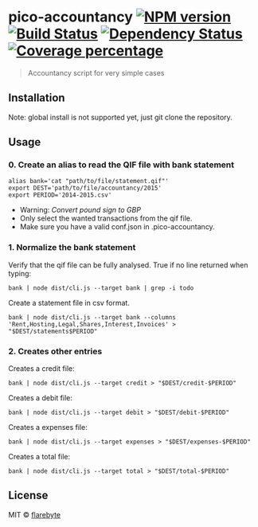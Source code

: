 # pico-accountancy [![NPM version][npm-image]][npm-url] [![Build Status][travis-image]][travis-url] [![Dependency Status][daviddm-image]][daviddm-url] [![Coverage percentage][coveralls-image]][coveralls-url]
> Accountancy script for very simple cases

## Installation

Note: global install is not supported yet, just git clone the repository.

## Usage

### 0. Create an alias to read the QIF file with bank statement
```
alias bank='cat "path/to/file/statement.qif"'
export DEST='path/to/file/accountancy/2015'
export PERIOD='2014-2015.csv'
```

* Warning: *Convert pound sign to GBP*
* Only select the wanted transactions from the qif file.
* Make sure you have a valid conf.json in .pico-accountancy.

### 1. Normalize the bank statement

Verify that the qif file can be fully analysed. True if no line returned when typing:
```
bank | node dist/cli.js --target bank | grep -i todo
```

Create a statement file in csv format.
```
bank | node dist/cli.js --target bank --columns 'Rent,Hosting,Legal,Shares,Interest,Invoices' > "$DEST/statements$PERIOD"
```

### 2. Creates other entries

Creates a credit file:
```
bank | node dist/cli.js --target credit > "$DEST/credit-$PERIOD"
```
Creates a debit file:
```
bank | node dist/cli.js --target debit > "$DEST/debit-$PERIOD"
```
Creates a expenses file:
```
bank | node dist/cli.js --target expenses > "$DEST/expenses-$PERIOD"
```

Creates a total file:
```
bank | node dist/cli.js --target total > "$DEST/total-$PERIOD"
```


## License

MIT © [flarebyte](https://github.com/flarebyte)


[npm-image]: https://badge.fury.io/js/pico-accountancy.svg
[npm-url]: https://npmjs.org/package/pico-accountancy
[travis-image]: https://travis-ci.org/flarebyte/pico-accountancy.svg?branch=master
[travis-url]: https://travis-ci.org/flarebyte/pico-accountancy
[daviddm-image]: https://david-dm.org/flarebyte/pico-accountancy.svg?theme=shields.io
[daviddm-url]: https://david-dm.org/flarebyte/pico-accountancy
[coveralls-image]: https://coveralls.io/repos/flarebyte/pico-accountancy/badge.svg
[coveralls-url]: https://coveralls.io/r/flarebyte/pico-accountancy
